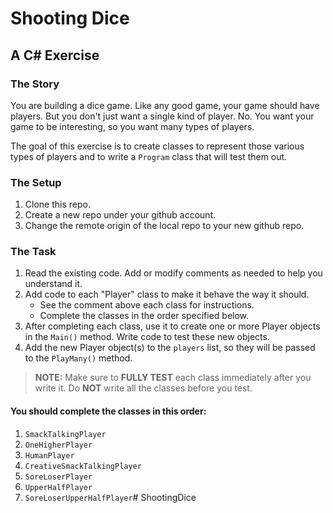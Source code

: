 # Shooting Dice

## A C# Exercise

### The Story

You are building a dice game. Like any good game, your game should have players. But you don't just want a single kind of player. No. You want your game to be interesting, so you want many types of players.

The goal of this exercise is to create classes to represent those various types of players and to write a `Program` class that will test them out.

### The Setup

1. Clone this repo.
1. Create a new repo under your github account.
1. Change the remote origin of the local repo to your new github repo.

### The Task

1. Read the existing code. Add or modify comments as needed to help you understand it.
1. Add code to each "Player" class to make it behave the way it should.
    * See the comment above each class for instructions. 
    * Complete the classes in the order specified below.
1. After completing each class, use it to create one or more Player objects in the `Main()` method. Write code to test these new objects.
1. Add the new Player object(s) to the `players` list, so they will be passed to the `PlayMany()` method.

> **NOTE:** Make sure to **FULLY TEST** each class immediately after you write it. Do **NOT** write all the classes before you test.

#### You should complete the classes in this order:

1. `SmackTalkingPlayer`
1. `OneHigherPlayer`
1. `HumanPlayer`
1. `CreativeSmackTalkingPlayer`
1. `SoreLoserPlayer`
1. `UpperHalfPlayer`
1. `SoreLoserUpperHalfPlayer`# ShootingDice
